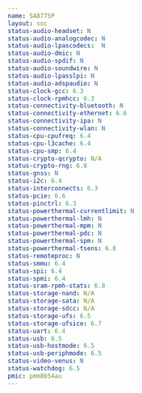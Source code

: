 ```yaml
---
name: SA8775P
layout: soc
status-audio-headset: N
status-audio-analogcodec: N
status-audio-lpascodecs:  N
status-audio-dmic: N
status-audio-spdif: N
status-audio-soundwire: N
status-audio-lpasslpi: N
status-audio-adspaudio: N
status-clock-gcc: 6.3
status-clock-rpmhcc: 6.3
status-connectivity-bluetooth: N
status-connectivity-ethernet: 6.6
status-connectivity-ipa: N
status-connectivity-wlan: N
status-cpu-cpufreq: 6.4
status-cpu-l3cache: 6.4
status-cpu-smp: 6.4
status-crypto-qcrypto: N/A
status-crypto-rng: 6.8
status-gnss: N
status-i2c: 6.4
status-interconnects: 6.3
status-pcie: 6.6
status-pinctrl: 6.3
status-powerthermal-currentlimit: N
status-powerthermal-lmh: N
status-powerthermal-mpm: N
status-powerthermal-pdc: N
status-powerthermal-spm: N
status-powerthermal-tsens: 6.8
status-remoteproc: N
status-smmu: 6.4
status-spi: 6.4
status-spmi: 6.4
status-sram-rpmh-stats: 6.8
status-storage-nand: N/A
status-storage-sata: N/A
status-storage-sdcc: N/A
status-storage-ufs: 6.5
status-storage-ufsice: 6.7
status-uart: 6.4
status-usb: 6.5
status-usb-hostmode: 6.5
status-usb-periphmode: 6.5
status-video-venus: N
status-watchdog: 6.5
pmic: pmm8654au
---
```

